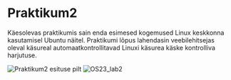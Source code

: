 # Praktikum2
Käesolevas praktikumis sain enda esimesed kogemused Linux keskkonna kasutamisel Ubuntu näitel. Praktikumi lõpus lahendasin veebilehitsejas oleval käsureal automaatkontrollitavad Linuxi käsurea käske kontrolliva harjutuse. 

![Praktikum2 esituse pilt]([https://courses.cs.ut.ee/2023/os/fall/Main/Praktikum2?action=download&upname=lab2-lopp.png)
<img alt="OS23_lab2" src="https://courses.cs.ut.ee/2023/os/fall/Main/Praktikum2?action=download&upname=lab2-lopp.png">
